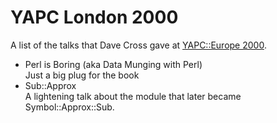 # YAPC London 2000
A list of the talks that Dave Cross gave at
[YAPC::Europe 2000](http://www.yapceurope.org/2000/).

* Perl is Boring (aka Data Munging with Perl)  
Just a big plug for the book
* Sub::Approx  
A lightening talk about the module that later became Symbol::Approx::Sub.
